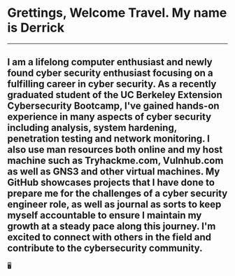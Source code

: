 # **Grettings, Welcome Travel. My name is Derrick**
---

I am a lifelong computer enthusiast and newly found cyber security enthusiast focusing on a fulfilling career in cyber security. As a recently graduated student of the UC Berkeley Extension Cybersecurity Bootcamp, I've gained hands-on experience in many aspects of cyber security including analysis, system hardening, penetration testing and network monitoring. I also use man resources both online and my host machine such as Tryhackme.com, Vulnhub.com as well as GNS3 and other virtual machines. My GitHub showcases projects that I have done to prepare me for the challenges of a cyber security engineer role, as well as journal as sorts to keep myself accountable to ensure I maintain my growth at a steady pace along this journey. I'm excited to connect with others in the field and contribute to the cybersecurity community.
---
🖥️

